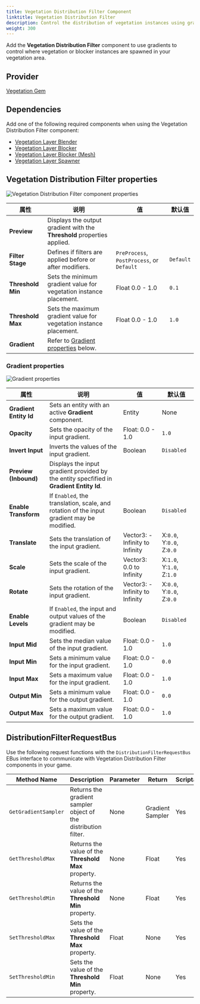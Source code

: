 ```yaml
---
title: Vegetation Distribution Filter Component
linktitle: Vegetation Distribution Filter
description: Control the distribution of vegetation instances using gradients with the Vegetation Distribution Filter component in your Open 3D Engine (O3DE) level.
weight: 300
---
```


Add the **Vegetation Distribution Filter** component to use gradients to control where vegetation or blocker instances are spawned in your vegetation area.

## Provider

[Vegetation Gem](/docs/user-guide/gems/reference/environment/vegetation/)

## Dependencies

Add one of the following required components when using the Vegetation Distribution Filter component:
- [Vegetation Layer Blender](./../vegetation/vegetation-layer-blender)
- [Vegetation Layer Blocker](./../vegetation/vegetation-layer-blocker)
- [Vegetation Layer Blocker (Mesh)](./../vegetation/vegetation-layer-blocker-mesh)
- [Vegetation Layer Spawner](./../vegetation/layer-spawner)

## Vegetation Distribution Filter properties

![Vegetation Distribution Filter component properties](/images/user-guide/components/reference/vegetation-filters/vegetation-distribution-filter-component.png)

| 属性 | 说明 | 值 | 默认值 |
|-|-|-|-|
| **Preview** | Displays the output gradient with the **Threshold** properties applied. | | |
| **Filter Stage** | Defines if filters are applied before or after modifiers. | `PreProcess`, `PostProcess`, or `Default` | `Default` |
| **Threshold Min** | Sets the minimum gradient value for vegetation instance placement. | Float 0.0 - 1.0 | `0.1` |
| **Threshold Max** | Sets the maximum gradient value for vegetation instance placement. | Float 0.0 - 1.0 | `1.0` |
| **Gradient** | Refer to [Gradient properties](#gradient-properties) below. |  |  |

### Gradient properties

![Gradient properties](/images/user-guide/components/reference/vegetation-modifiers/gradient-properties.png)

| 属性 | 说明 | 值 | 默认值 |
|-|-|-|-|
| **Gradient Entity Id** | Sets an entity with an active **Gradient** component. | Entity | None |
| **Opacity** | Sets the opacity of the input gradient. | Float: 0.0 - 1.0 | `1.0` |
| **Invert Input** | Inverts the values of the input gradient. | Boolean | `Disabled` |
| **Preview (Inbound)** | Displays the input gradient provided by the entity specfified in **Gradient Entity Id**. |  |  |
| **Enable Transform** | If `Enabled`, the translation, scale, and rotation of the input gradient may be modified. | Boolean | `Disabled` |
| **Translate** | Sets the translation of the input gradient. | Vector3: -Infinity to Infinity | X:`0.0`, Y:`0.0`, Z:`0.0` |
| **Scale** | Sets the scale of the input gradient. | Vector3: 0.0 to Infinity | X:`1.0`, Y:`1.0`, Z:`1.0` |
| **Rotate** | Sets the rotation of the input gradient. | Vector3: -Infinity to Infinity | X:`0.0`, Y:`0.0`, Z:`0.0` |
| **Enable Levels** | If `Enabled`, the input and output values of the gradient may be modified. | Boolean | `Disabled` |
| **Input Mid** | Sets the median value of the input gradient. | Float: 0.0 - 1.0 | `1.0` |
| **Input Min** | Sets a minimum value for the input gradient. | Float: 0.0 - 1.0 | `0.0` |
| **Input Max** | Sets a maximum value for the input gradient. | Float: 0.0 - 1.0 | `1.0` |
| **Output Min** | Sets a minimum value for the output gradient. | Float: 0.0 - 1.0 | `0.0` |
| **Output Max** | Sets a maximum value for the output gradient. | Float: 0.0 - 1.0 | `1.0` |

## DistributionFilterRequestBus

Use the following request functions with the `DistributionFilterRequestBus` EBus interface to communicate with Vegetation Distribution Filter components in your game.

| Method Name | Description | Parameter | Return | Scriptable |
|-|-|-|-|-|
| `GetGradientSampler` | Returns the gradient sampler object of the distribution filter. | None | Gradient Sampler | Yes |
| `GetThresholdMax` | Returns the value of the **Threshold Max** property. | None | Float | Yes |
| `GetThresholdMin` | Returns the value of the **Threshold Min** property. | None | Float | Yes |
| `SetThresholdMax` | Sets the value of the **Threshold Max** property. | Float | None | Yes |
| `SetThresholdMin` | Sets the value of the **Threshold Min** property. | Float | None | Yes |
